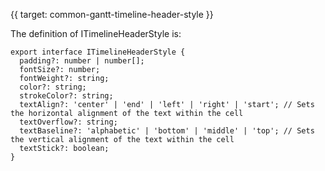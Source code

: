 {{ target: common-gantt-timeline-header-style }}

The definition of ITimelineHeaderStyle is:

```
export interface ITimelineHeaderStyle {
  padding?: number | number[];
  fontSize?: number;
  fontWeight?: string;
  color?: string;
  strokeColor?: string;
  textAlign?: 'center' | 'end' | 'left' | 'right' | 'start'; // Sets the horizontal alignment of the text within the cell
  textOverflow?: string;
  textBaseline?: 'alphabetic' | 'bottom' | 'middle' | 'top'; // Sets the vertical alignment of the text within the cell
  textStick?: boolean;
}
```
